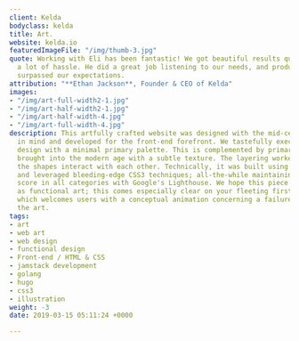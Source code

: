 ```yaml
---
client: Kelda
bodyclass: kelda
title: Art.
website: kelda.io
featuredImageFile: "/img/thumb-3.jpg"
quote: Working with Eli has been fantastic! We got beautiful results quickly, without
  a lot of hassle. He did a great job listening to our needs, and producing work that
  surpassed our expectations.
attribution: "**Ethan Jackson**, Founder & CEO of Kelda"
images:
- "/img/art-full-width2-1.jpg"
- "/img/art-half-width2-1.jpg"
- "/img/art-half-width-4.jpg"
- "/img/art-full-width-4.jpg"
description: This artfully crafted website was designed with the mid-century minimalist
  in mind and developed for the front-end forefront. We tastefully executed a beautiful
  design with a minimal primary palette. This is complemented by primary shapes but
  brought into the modern age with a subtle texture. The layering worked well to let
  the shapes interact with each other. Technically, it was built using the JAMstack
  and leveraged bleeding-edge CSS3 techniques; all-the-while maintaining a perfect
  score in all categories with Google's Lighthouse. We hope this piece is recognized
  as functional art; this comes especially clear on your fleeting first-time visit
  which welcomes users with a conceptual animation concerning a failure to focus.  Enjoy
  the art.
tags:
- art
- web art
- web design
- functional design
- Front-end / HTML & CSS
- jamstack development
- golang
- hugo
- css3
- illustration
weight: -3
date: 2019-03-15 05:11:24 +0000

---
```

